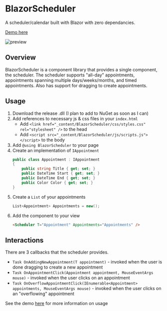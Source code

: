 # BlazorScheduler
A scheduler/calendar built with Blazor with zero dependancies.

[Demo here](https://github.valincius.dev/BlazorScheduler/)

![preview](https://user-images.githubusercontent.com/15176357/125130962-cb098300-e0b6-11eb-9ae7-d3a09e63709a.png)

## Overview
BlazorScheduler is a component library that provides a single component, the scheduler.
The scheduler supports "all-day" appointments, appointments spanning multiple days/weeks/months, and timed appointments.
Also has support for dragging to create appointments.

## Usage
1. Download the release .dll (I plan to add to NuGet as soon as I can)
2. Add references to necessary js & css files in your `index.html`
    - Add `<link href="_content/BlazorScheduler/css/styles.css" rel="stylesheet" />` to the head
    - Add `<script src="_content/BlazorScheduler/js/scripts.js"></script>` to the body
3. Add `@using BlazorScheduler` to your page
4. Create an implementation of `IAppointment`
    ```c#
    public class Appointment : IAppointment
    {
        public string Title { get; set; }
		public DateTime Start { get; set; }
		public DateTime End { get; set; }
		public Color Color { get; set; }
    }
    ```
5. Create a `List` of your appointments
    ```c#
    List<Appointment> Appointments = new();
    ```
5. Add the component to your view
    ```html
    <Scheduler T="Appointment" Appointments="Appointments" />
    ```

## Interactions
There are 3 callbacks that the scheduler provides.
- `Task OnAddingNewAppointment(T appointment)` - invoked when the user is done dragging to create a new appointment
- `Task OnAppointmentClick(Appointment appointment, MouseEventArgs mouse)` - invoked when the user clicks on an appointment
- `Task OnOverflowAppointmentClick(IEnumerable<Appointment> appointments, MouseEventArgs mouse)` - invoked when the user clicks on an "overflowing" appointment

See the demo [here](https://github.valincius.dev/BlazorScheduler/) for more information on usage
